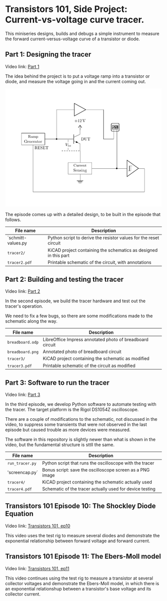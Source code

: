 # Transistors 101, Side Project: Current-vs-voltage curve tracer.

This miniseries designs, builds and debugs a simple instrument
to measure the forward current-versus-voltage curve of a transistor
or diode.

## Part 1: Designing the tracer

Video link: [Part 1](https://youtu.be/jY0oFNUrtkE)

The idea behind the project is to put a voltage ramp into a transistor
or diode, and measure the voltage going in and the current coming out.

![block diagram](./blockdiag.png "Block Diagram")

The episode comes up with a detailed design, to be built in the
episode that follows.

| File name | Description |
| --------- | ----------- |
| `schmitt-values.py | Python script to derive the resistor values for the reset circuit |
| `tracer2/`  | KiCAD project containing the schematics as designed in this part |
| `tracer2.pdf` | Printable schematic of the circuit, with annotations |

## Part 2: Building and testing the tracer

Video link: [Part 2](https://youtu.be/3lZiSFd_PLo)

In the second episode, we build the tracer hardware and test out
the tracer's operation.

We need to fix a few bugs, so there are some modifications made
to the schematic along the way.

| File name | Description |
| --------- | ----------- |
| `breadboard.odp` | LibreOffice Impress annotated photo of breadboard circuit |
| `breadboard.png` | Annotated photo of breadboard circuit |
| `tracer3/` | KiCAD project containing the schematic as modified |
| `tracer3.pdf` | Printable schematic of the circuit as modified |

## Part 3: Software to run the tracer

Video link: [Part 3](https://youtu.be/J99L1XzgOzk)

In the third episode, we develop Python software to automate testing
with the tracer. The target platform is the Rigol DS1054Z oscilloscope.

There are a couple of modifications to the schematic, not discussed
in the video, to suppress some transients that were not observed in the
last episode but caused trouble as more devices were measured.

The software in this repository is slightly newer than what is shown
in the video, but the fundamental structure is sttll the same.

| File name | Description |
| --------- | ----------- |
| `run_tracer.py` | Python script that runs the oscilloscope with the tracer |
| 'screencap.py` | Bonus script: save the oscilloscope screen as a PNG image |
| `tracer4/` | KiCAD project containing the schematic actually used
| `tracer4.pdf` | Schematic of the tracer actually used for device testing

## Transistors 101 Episode 10: The Shockley Diode Equation

Video link: [Transistors 101, ep10](https://youtu.be/m3V7IBlf0sI)

This video uses the test rig to measure several diodes and demonstrate
the exponential relationship between forward voltage and forward
current.

## Transistors 101 Episode 11: The Ebers-Moll model

Video link: [Transistors 101, ep11](https://youtu.be/UJsIV-05194)

This video continues using the test rig to measure a transistor at
several collector voltages and demonstrate the Ebers-Moll model,
in which there is an exponential relationshup between a transistor's
base voltage and its collector current.


